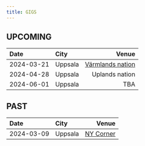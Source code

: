 ```yaml
---
title: GIGS
---
```


## UPCOMING
| Date  | City |  Venue  |
| :--------- | :-------- | ---------: |
| 2024-03-21 | Uppsala | [Värmlands nation](https://www.facebook.com/events/427681636373163) 	| 
| 2024-04-28 | Uppsala | Uplands nation 	| 
| 2024-06-01 | Uppsala | TBA 	| 

## PAST
| Date  | City |  Venue  |
| :--------- | :-------- | ---------: |
| 2024-03-09 | Uppsala | [NY Corner](https://www.facebook.com/events/2342812815905784) 	|  
